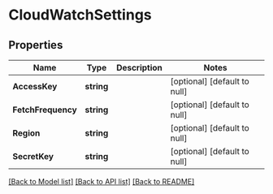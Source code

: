 # CloudWatchSettings

## Properties

| Name               | Type       | Description | Notes                        |
| ------------------ | ---------- | ----------- | ---------------------------- |
| **AccessKey**      | **string** |             | [optional] [default to null] |
| **FetchFrequency** | **string** |             | [optional] [default to null] |
| **Region**         | **string** |             | [optional] [default to null] |
| **SecretKey**      | **string** |             | [optional] [default to null] |

[[Back to Model list]](../README.md#documentation-for-models) [[Back to API list]](../README.md#documentation-for-api-endpoints) [[Back to README]](../README.md)

